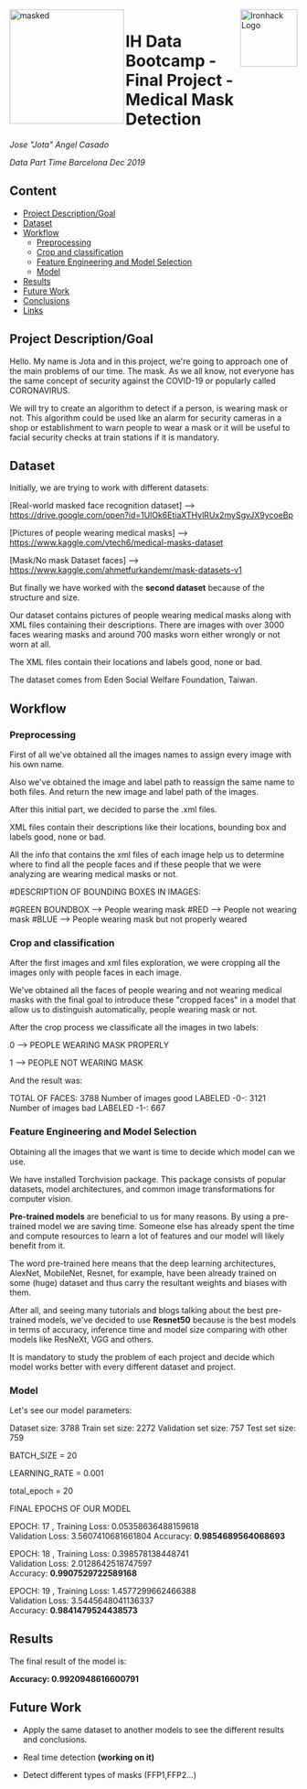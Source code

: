 <img src="https://bit.ly/2VnXWr2" alt="Ironhack Logo" width="100" align="right"/>
<img src="https://encrypted-tbn0.gstatic.com/images?q=tbn%3AANd9GcTxJeCuB5k5HcKTOqvVG_-Te5_Uf11HwQRIeZAIeJGpdN9VC3Bo&usqp=CAU" alt="masked" width="200" align="left"/>



# IH Data Bootcamp - Final Project - Medical Mask Detection
*Jose "Jota" Angel Casado*

*Data Part Time Barcelona Dec 2019*


## Content
- [Project Description/Goal](#project_description)
- [Dataset](#dataset)
- [Workflow](#workflow)
    * [Preprocessing](#preprocessing)
    * [Crop and classification](#crop)
    * [Feature Engineering and Model Selection](#feature)
    * [Model](#model)
- [Results](#results)
- [Future Work](#fw)
- [Conclusions](#conc)
- [Links](#links)


<a name="project_description"></a>

## Project Description/Goal

Hello. My name is Jota and in this project, we're going to approach one of the main problems of our time. The mask. As we all know, not everyone has the same concept of security against the COVID-19 or popularly called CORONAVIRUS. 


We will try to create an algorithm to detect if a person, is wearing mask or not. This algorithm could be used like an alarm for security cameras in a shop or establishment to warn people to wear a mask or it will be useful to facial security checks at train stations if it is mandatory.


<a name="dataset"></a>

## Dataset

Initially, we are trying to work with different datasets:


   [Real-world masked face recognition dataset] --> https://drive.google.com/open?id=1UlOk6EtiaXTHylRUx2mySgvJX9ycoeBp



   [Pictures of people wearing medical masks] -->  https://www.kaggle.com/vtech6/medical-masks-dataset
   
   
  
   [Mask/No mask Dataset faces] -->  https://www.kaggle.com/ahmetfurkandemr/mask-datasets-v1
   
   
But finally we have worked with the **second dataset** because of the structure and size.
   
Our dataset contains pictures of people wearing medical masks along with XML files containing their descriptions.
There are images with over 3000 faces wearing masks and around 700 masks worn either wrongly or not worn at all. 

The XML files contain their locations and labels good, none or bad.

The dataset comes from Eden Social Welfare Foundation, Taiwan.


<a name="workflow"></a>

## Workflow


<a name="preproccesing"></a>

### Preprocessing

First of all we've obtained all the images names to assign every image with his own name.

Also we've obtained the image and label path to reassign the same name to both files. And return the new image and label path of the images.

After this initial part, we decided to parse the .xml files.

XML files contain their descriptions like their locations, bounding box and labels good, none or bad.

All the info that contains the xml files of each image help us to determine where to find all the people faces and if these people that we were analyzing are wearing medical masks or not.

#DESCRIPTION OF BOUNDING BOXES IN IMAGES:

#GREEN BOUNDBOX --> People wearing mask
#RED --> People not wearing mask
#BLUE --> People wearing mask but not properly weared


<a name="crop"></a>

### Crop and classification

After the first images and xml files exploration, we were cropping all the images only with people faces in each image.

We've obtained all the faces of people wearing and not wearing medical masks with the final goal to introduce these "cropped faces" in a model that allow us to distinguish automatically, people wearing mask or not.

After the crop process we classificate all the images in two labels:

0 --> PEOPLE WEARING MASK PROPERLY

1 --> PEOPLE NOT WEARING MASK

And the result was:

TOTAL OF FACES: 3788
Number of images good LABELED -0-: 3121
Number of images bad LABELED -1-: 667


<a name="feature"></a>

### Feature Engineering and Model Selection

Obtaining all the images that we want is time to decide which model can we use.

We have installed Torchvision package. This package consists of popular datasets, model architectures, and common image transformations for computer vision.

**Pre-trained models** are beneficial to us for many reasons. By using a pre-trained model we are saving time. Someone else has already spent the time and compute resources to learn a lot of features and our model will likely benefit from it.

The word pre-trained here means that the deep learning architectures, AlexNet, MobileNet, Resnet, for example, have been already trained on some (huge) dataset and thus carry the resultant weights and biases with them.

After all, and seeing many tutorials and blogs talking about the best pre-trained models, we've decided to use **Resnet50** because is the best models in terms of accuracy, inference time and model size comparing with other models like ResNeXt, VGG and others.

It is mandatory to study the problem of each project and decide which model works better with every different dataset and project.

<a name="model"></a>

### Model

Let's see our model parameters:

Dataset size:  3788
Train set size:  2272
Validation set size:  757
Test set size:  759

BATCH_SIZE = 20

LEARNING_RATE = 0.001

total_epoch = 20

FINAL EPOCHS OF OUR MODEL

EPOCH: 17 , Training Loss: 0.05358636488159618  
            Validation Loss: 3.5607410681661804 
            Accuracy:  **0.9854689564068693**
            
EPOCH: 18 , Training Loss: 0.398578138448741  
            Validation Loss: 2.0128642518747597  
            Accuracy:  **0.9907529722589168**
            
EPOCH: 19 , Training Loss: 1.4577299662466388  
            Validation Loss: 3.5445648041136337  
            Accuracy:  **0.9841479524438573**

<a name="results"></a>

## Results

The final result of the model is:

**Accuracy: 0.9920948616600791**


<a name="fw"></a>

## Future Work

- Apply the same dataset to another models to see the different results and conclusions.


- Real time detection **(working on it)**


- Detect different types of masks (FFP1,FFP2...)





